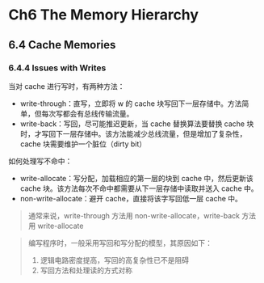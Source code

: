 # Ch6 The Memory Hierarchy

## 6.4 Cache Memories

### 6.4.4 Issues with Writes

当对 cache 进行写时，有两种方法：

* write-through：直写，立即将 w 的 cache 块写回下一层存储中。方法简单，但每次写都会有总线传输流量。
* write-back：写回，尽可能推迟更新，当 cache 替换算法要替换 cache 块时，才写回下一层存储中。该方法能减少总线流量，但是增加了复杂性，cache 块需要维护一个脏位（dirty bit）

如何处理写不命中：

* write-allocate：写分配，加载相应的第一层的块到 cache 中，然后更新该 cache 块。该方法每次不命中都需要从下一层存储中读取并送入 cache 中。
* non-write-allocate：避开 cache，直接将该字写回低一层 cache 中。

> 通常来说，write-through 方法用 non-write-allocate，write-back 方法用 write-allocate 

> 编写程序时，一般采用写回和写分配的模型，其原因如下：
>
> 1. 逻辑电路密度提高，写回的高复杂性已不是阻碍
> 2. 写回方法和处理读的方式对称

